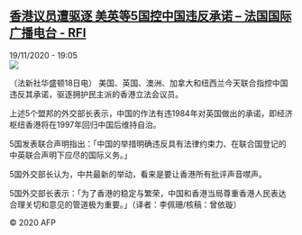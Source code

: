 <!--1605815780000-->
[香港议员遭驱逐 美英等5国控中国违反承诺 – 法国国际广播电台 - RFI](http://www.rfi.fr//cn/contenu/20201119-%E9%A6%99%E6%B8%AF%E8%AE%AE%E5%91%98%E9%81%AD%E9%A9%B1%E9%80%90-%E7%BE%8E%E8%8B%B1%E7%AD%895%E5%9B%BD%E6%8E%A7%E4%B8%AD%E5%9B%BD%E8%BF%9D%E5%8F%8D%E6%89%BF%E8%AF%BA)
------

<div>19/11/2020 - 19:05</div><img src="https://s.rfi.fr/media/display/edb6eb44-2a96-11eb-a692-005056bff430/w:310/p:16x9/int0002b.201120020502.jpg"><div class="t-content__body u-clearfix"><p>（法新社华盛顿18日电）    美国、英国、澳洲、加拿大和纽西兰今天联合指控中国违反其承诺，驱逐拥护民主派的香港立法会议员。</p><p>    上述5个盟邦的外交部长表示，中国的作法有违1984年对英国做出的承诺，即经济枢纽香港将在1997年回归中国后维持自治。</p><p>    5国发表联合声明指出：「中国的举措明确违反具有法律约束力、在联合国登记的中英联合声明下应尽的国际义务。」</p><p>    5国外交部长认为，中共最新的举动，看来是要让香港所有批评声音噤声。</p><p>    5国外交部长表示：「为了香港的稳定与繁荣，中国和香港当局尊重香港人民表达合理关切和意见的管道极为重要。」（译者：李佩珊/核稿：曾依璇）</p><p class="t-copyright">© 2020 AFP</p>        </div>
